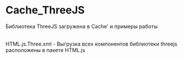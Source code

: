 # Cache_ThreeJS
Библиотека ThreeJS загружена в Cache' и примеры работы

<br> HTML.js.Three.xml - Выгрузка всех компонентов библиотеки threejs расположены в пакете HTML.js
<br>
